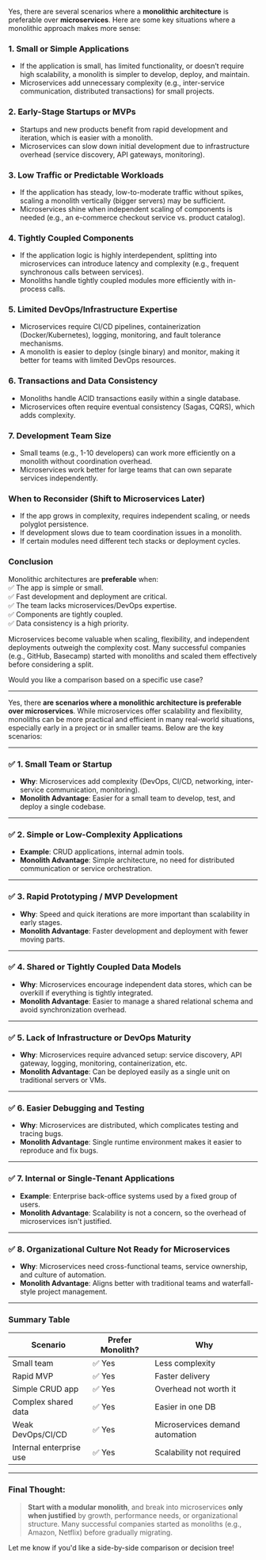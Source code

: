 Yes, there are several scenarios where a **monolithic architecture** is preferable over **microservices**. Here are some key situations where a monolithic approach makes more sense:

### 1. **Small or Simple Applications**  
   - If the application is small, has limited functionality, or doesn’t require high scalability, a monolith is simpler to develop, deploy, and maintain.  
   - Microservices add unnecessary complexity (e.g., inter-service communication, distributed transactions) for small projects.

### 2. **Early-Stage Startups or MVPs**  
   - Startups and new products benefit from rapid development and iteration, which is easier with a monolith.  
   - Microservices can slow down initial development due to infrastructure overhead (service discovery, API gateways, monitoring).  

### 3. **Low Traffic or Predictable Workloads**  
   - If the application has steady, low-to-moderate traffic without spikes, scaling a monolith vertically (bigger servers) may be sufficient.  
   - Microservices shine when independent scaling of components is needed (e.g., an e-commerce checkout service vs. product catalog).  

### 4. **Tightly Coupled Components**  
   - If the application logic is highly interdependent, splitting into microservices can introduce latency and complexity (e.g., frequent synchronous calls between services).  
   - Monoliths handle tightly coupled modules more efficiently with in-process calls.  

### 5. **Limited DevOps/Infrastructure Expertise**  
   - Microservices require CI/CD pipelines, containerization (Docker/Kubernetes), logging, monitoring, and fault tolerance mechanisms.  
   - A monolith is easier to deploy (single binary) and monitor, making it better for teams with limited DevOps resources.  

### 6. **Transactions and Data Consistency**  
   - Monoliths handle ACID transactions easily within a single database.  
   - Microservices often require eventual consistency (Sagas, CQRS), which adds complexity.  

### 7. **Development Team Size**  
   - Small teams (e.g., 1-10 developers) can work more efficiently on a monolith without coordination overhead.  
   - Microservices work better for large teams that can own separate services independently.  

### **When to Reconsider (Shift to Microservices Later)**  
- If the app grows in complexity, requires independent scaling, or needs polyglot persistence.  
- If development slows due to team coordination issues in a monolith.  
- If certain modules need different tech stacks or deployment cycles.  

### **Conclusion**  
Monolithic architectures are **preferable** when:  
✅ The app is simple or small.  
✅ Fast development and deployment are critical.  
✅ The team lacks microservices/DevOps expertise.  
✅ Components are tightly coupled.  
✅ Data consistency is a high priority.  

Microservices become valuable when scaling, flexibility, and independent deployments outweigh the complexity cost. Many successful companies (e.g., GitHub, Basecamp) started with monoliths and scaled them effectively before considering a split.  

Would you like a comparison based on a specific use case?

---------------------------------------------

Yes, there **are scenarios where a monolithic architecture is preferable over microservices**. While microservices offer scalability and flexibility, monoliths can be more practical and efficient in many real-world situations, especially early in a project or in smaller teams. Below are the key scenarios:

---

### ✅ **1. Small Team or Startup**

* **Why**: Microservices add complexity (DevOps, CI/CD, networking, inter-service communication, monitoring).
* **Monolith Advantage**: Easier for a small team to develop, test, and deploy a single codebase.

---

### ✅ **2. Simple or Low-Complexity Applications**

* **Example**: CRUD applications, internal admin tools.
* **Monolith Advantage**: Simple architecture, no need for distributed communication or service orchestration.

---

### ✅ **3. Rapid Prototyping / MVP Development**

* **Why**: Speed and quick iterations are more important than scalability in early stages.
* **Monolith Advantage**: Faster development and deployment with fewer moving parts.

---

### ✅ **4. Shared or Tightly Coupled Data Models**

* **Why**: Microservices encourage independent data stores, which can be overkill if everything is tightly integrated.
* **Monolith Advantage**: Easier to manage a shared relational schema and avoid synchronization overhead.

---

### ✅ **5. Lack of Infrastructure or DevOps Maturity**

* **Why**: Microservices require advanced setup: service discovery, API gateway, logging, monitoring, containerization, etc.
* **Monolith Advantage**: Can be deployed easily as a single unit on traditional servers or VMs.

---

### ✅ **6. Easier Debugging and Testing**

* **Why**: Microservices are distributed, which complicates testing and tracing bugs.
* **Monolith Advantage**: Single runtime environment makes it easier to reproduce and fix bugs.

---

### ✅ **7. Internal or Single-Tenant Applications**

* **Example**: Enterprise back-office systems used by a fixed group of users.
* **Monolith Advantage**: Scalability is not a concern, so the overhead of microservices isn't justified.

---

### ✅ **8. Organizational Culture Not Ready for Microservices**

* **Why**: Microservices need cross-functional teams, service ownership, and culture of automation.
* **Monolith Advantage**: Aligns better with traditional teams and waterfall-style project management.

---

### Summary Table

| Scenario                | Prefer Monolith? | Why                             |
| ----------------------- | ---------------- | ------------------------------- |
| Small team              | ✅ Yes            | Less complexity                 |
| Rapid MVP               | ✅ Yes            | Faster delivery                 |
| Simple CRUD app         | ✅ Yes            | Overhead not worth it           |
| Complex shared data     | ✅ Yes            | Easier in one DB                |
| Weak DevOps/CI/CD       | ✅ Yes            | Microservices demand automation |
| Internal enterprise use | ✅ Yes            | Scalability not required        |

---

### Final Thought:

> **Start with a modular monolith**, and break into microservices **only when justified** by growth, performance needs, or organizational structure. Many successful companies started as monoliths (e.g., Amazon, Netflix) before gradually migrating.

Let me know if you'd like a side-by-side comparison or decision tree!
